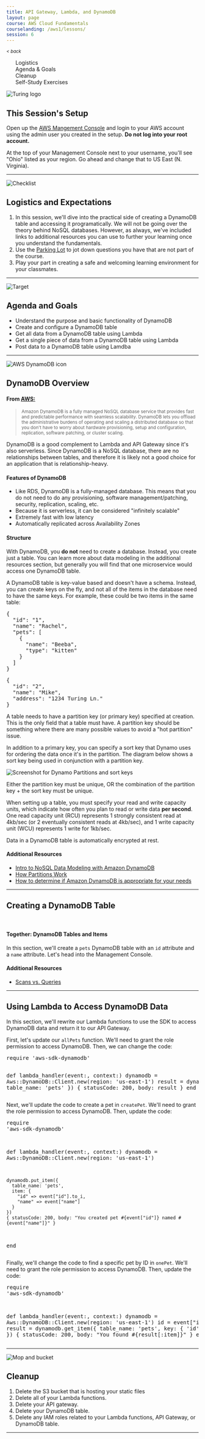 ```yaml
---
title: API Gateway, Lambda, and DynamoDB
layout: page
course: AWS Cloud Fundamentals
courselanding: /aws1/lessons/
session: 6
---
```


<div id="wrapper">
  <nav id="toc">
    <small><a style="font-style: italic" href="javascript:history.back()" title="">< back</a></small>
    <ol>
      <li><a href="#logistics">Logistics</a></li>
      <li><a href="#agenda">Agenda & Goals</a></li>
      <li><a href="#cleanup">Cleanup</a></li>
      <li><a href="#selfstudy">Self-Study Exercises</a></li>
    </ol>
  </nav>
  <div id="content-container">
    <section>
      <img class="section-image" src="{{ site.url }}/assets/images/turing-logo-white.png" alt="Turing logo">
      <h2 class="section-header">This Session's Setup</h2>
      <p>Open up the <a href="http://console.aws.amazon.com">AWS Mangement Console</a> and login to your AWS account using the admin user you created in the setup. <b>Do not log into your root account.</b></p>
      <p>At the top of your Management Console next to your username, you'll see "Ohio" listed as your region. Go ahead and change that to US East (N. Virginia).</p>
    </section>
    <hr>
    <section>
      <a name="logistics"></a>
      <img class="section-image" src="{{ site.url }}/assets/images/logistics.svg" alt="Checklist">
      <h2 class="section-header">Logistics and Expectations</h2>
      <ol>
        <li>In this session, we'll dive into the practical side of creating a DynamoDB table and accessing it programatically. We will not be going over the theory behind NoSQL databases. However, as always, we've included links to additional resources you can use to further your learning once you understand the fundamentals.</li>
        <li>Use the <a target="blank" href="https://docs.google.com/document/d/13O58YyN2vt9V_7kPuNFpR0ic2c2YXxMzXYLIAN_vmao/edit?usp=sharing">Parking Lot</a> to jot down questions you have that are not part of the course.</li>
        <li>Play your part in creating a safe and welcoming learning environment for your classmates.</li>
      </ol>
    </section>
    <hr>
    <section>
      <a name="agenda"></a>
      <img class="section-image" src="{{ site.url }}/assets/images/goals.svg" alt="Target">
      <h2 class="section-header">Agenda and Goals</h2>
      <ul>
        <li>Understand the purpose and basic functionality of DynamoDB</li>
        <li>Create and configure a DynamoDB table</li>
        <li>Get all data from a DynamoDB table using Lambda</li>
        <li>Get a single piece of data from a DynamoDB table using Lambda</li>
        <li>Post data to a DynamoDB table using Lamdba</li>
      </ul>
    </section>
    <hr />
    <section>
      <a name="dynamoOV"></a>
      <img class="section-image" src="{{ site.url }}/assets/images/dynamodb.svg" alt="AWS DynamoDB icon">
      <h2 class="section-header">DynamoDB Overview</h2>
      <h4>From <a target="blank" href="">AWS:</a></h4>
      <blockquote><small>Amazon DynamoDB is a fully managed NoSQL database service that provides fast and predictable performance with seamless scalability. DynamoDB lets you offload the administrative burdens of operating and scaling a distributed database so that you don't have to worry about hardware provisioning, setup and configuration, replication, software patching, or cluster scaling.</small></blockquote>
      <p>DynamoDB is a good complement to Lambda and API Gateway since it's also serverless. Since DynamoDB is a NoSQL database, there are no relationships between tables, and therefore it is likely not a good choice for an application that is relationship-heavy.</p>
      <h4>Features of DynamoDB</h4>
      <ul>
        <li>Like RDS, DynamoDB is a fully-managed database. This means that you do not need to do any provisioning, software management/patching, security, replication, scaling, etc.</li>
        <li>Because it is serverless, it can be considered "infinitely scalable"</li>
        <li>Extremely fast with low latency</li>
        <li>Automatically replicated across Availability Zones</li>
      </ul>
      <h4>Structure</h4>
      <p>With DynamoDB, you <b>do not</b> need to create a database. Instead, you create just a table. You can learn more about data modeling in the additional resources section, but generally you will find that one microservice would access one DynamoDB table.</p>
      <p>A DynamoDB table is key-value based and doesn't have a schema. Instead, you can create keys on the fly, and not all of the items in the database need to have the same keys. For example, these could be two items in the same table:</p>
      <pre>{
  "id": "1",
  "name": "Rachel",
  "pets": [
    { 
      "name": "Beeba",
      "type": "kitten"
    }
  ]
}</pre>
<pre>{
  "id": "2",
  "name": "Mike",
  "address": "1234 Turing Ln."
}</pre>
      <p>A table needs to have a <span class="vocab">partition key</span> (or primary key) specified at creation. This is the only field that a table must have. A partition key should be something where there are many possible values to avoid a "hot partition" issue.</p>
      <p>In addition to a primary key, you can specify a <span class="vocab">sort key</span> that Dynamo uses for ordering the data once it's in the partition. The diagram below shows a sort key being used in conjunction with a partition key.</p>
      <img class="screenshot" src="{{site.url}}/assets/images/partitionsort.png" alt="Screenshot for Dynamo Partitions and sort keys">
      <p>Either the partition key must be unique, OR the combination of the partition key + the sort key must be unique.</p>
      <p>When setting up a table, you must specify your read and write capacity units, which indicate how often you plan to read or write data <b>per second</b>. One read capacity unit (RCU) represents 1 strongly consistent read at 4kb/sec (or 2 eventually consistent reads at 4kb/sec), and 1 write capacity unit (WCU) represents 1 write for 1kb/sec.</p>
      <p>Data in a DynamoDB table is automatically encrypted at rest.</p>
      <h4>Additional Resources</h4>
      <ul>
        <li><a target="blank" href="https://www.youtube.com/watch?v=Rmf8mrJ3X2s">Intro to NoSQL Data Modeling with Amazon DynamoDB</a></li>
        <li><a target="blank" href="https://docs.aws.amazon.com/amazondynamodb/latest/developerguide/HowItWorks.Partitions.html">How Partitions Work</a></li>
        <li><a target="blank" href="https://aws.amazon.com/blogs/database/how-to-determine-if-amazon-dynamodb-is-appropriate-for-your-needs-and-then-plan-your-migration/">How to determine if Amazon DynamoDB is appropriate for your needs</a></li>
      </ul>
    </section>
    <hr>
    <section>
      <h2 class="section-header">Creating a DynamoDB Table</h2>
      <br>
      <div class="together">
        <h4>Together: DynamoDB Tables and Items</h4>
        <p>In this section, we'll create a <code>pets</code> DynamoDB table with an <code>id</code> attribute and a <code>name</code> attribute. Let's head into the Management Console.</p>
      </div>
      <h4>Additional Resources</h4>
      <ul>
        <li><a target="blank" href="https://docs.aws.amazon.com/amazondynamodb/latest/developerguide/bp-query-scan.html">Scans vs. Queries</a></li>
      </ul>
    </section>
    <hr>
    <section>
      <h2 class="section-header">Using Lambda to Access DynamoDB Data</h2>
      <p>In this section, we'll rewrite our Lambda functions to use the SDK to access DynamoDB data and return it to our API Gateway.</p>
      <p>First, let's update our <code>allPets</code> function. We'll need to grant the role permission to access DynamoDB. Then, we can change the code:</p>
      <pre>require 'aws-sdk-dynamodb'

def lambda_handler(event:, context:)
    dynamodb = Aws::DynamoDB::Client.new(region: 'us-east-1')
    result = dynamodb.scan({ table_name: 'pets' })
    { statusCode: 200, body: result }
end
</pre>
      <p>Next, we'll update the code to create a pet in <code>createPet</code>. We'll need to grant the role permission to access DynamoDB. Then, update the code:</p>
      <pre>require 'aws-sdk-dynamodb'

def lambda_handler(event:, context:)
    dynamodb = Aws::DynamoDB::Client.new(region: 'us-east-1')

    dynamodb.put_item({
      table_name: 'pets',
      item: {
        "id" => event["id"].to_i,
        "name" => event["name"]
      }
    })
    { statusCode: 200, body: "You created pet #{event["id"]} named #{event["name"]}" }
end</pre>
      <p>Finally, we'll change the code to find a specific pet by ID in <code>onePet</code>. We'll need to grant the role permission to access DynamoDB. Then, update the code:</p>
      <pre>require 'aws-sdk-dynamodb'

def lambda_handler(event:, context:)
    dynamodb = Aws::DynamoDB::Client.new(region: 'us-east-1')
    id = event["id"].to_i
    result = dynamodb.get_item({
      table_name: 'pets',
      key: { 'id' => id }
    })
    { statusCode: 200, body: "You found #{result[:item]}" }
end</pre>
    </section>
    <hr>
    <section>
      <a name="cleanup"></a>
      <img class="section-image" src="{{ site.url }}/assets/images/cleaning.svg" alt="Mop and bucket">
      <h2 class="section-header">Cleanup</h2>
      <ol>
        <li>Delete the S3 bucket that is hosting your static files</li>
        <li>Delete all of your Lambda functions.</li>
        <li>Delete your API gateway.</li>
        <li>Delete your DynamoDB table.</li>
        <li>Delete any IAM roles related to your Lambda functions, API Gateway, or DynamoDB table.</li>
      </ol>
    </section>
    <hr />
  </div>
</div>
<script
src="https://code.jquery.com/jquery-3.2.1.min.js"
integrity="sha256-hwg4gsxgFZhOsEEamdOYGBf13FyQuiTwlAQgxVSNgt4="
crossorigin="anonymous"></script>